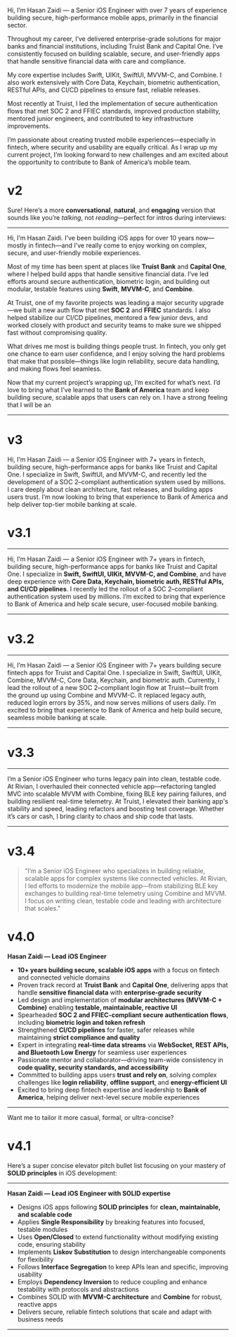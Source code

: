 
Hi, I’m Hasan Zaidi — a Senior iOS Engineer with over 7 years of experience building secure, high-performance mobile apps, primarily in the financial sector.

Throughout my career, I’ve delivered enterprise-grade solutions for major banks and financial institutions, including Truist Bank and Capital One. I’ve consistently focused on building scalable, secure, and user-friendly apps that handle sensitive financial data with care and compliance.

My core expertise includes Swift, UIKit, SwiftUI, MVVM-C, and Combine. I also work extensively with Core Data, Keychain, biometric authentication, RESTful APIs, and CI/CD pipelines to ensure fast, reliable releases.

Most recently at Truist, I led the implementation of secure authentication flows that met SOC 2 and FFIEC standards, improved production stability, mentored junior engineers, and contributed to key infrastructure improvements.

I’m passionate about creating trusted mobile experiences—especially in fintech, where security and usability are equally critical. As I wrap up my current project, I’m looking forward to new challenges and am excited about the opportunity to contribute to Bank of America’s mobile team.





v2
=
Sure! Here’s a more **conversational**, **natural**, and **engaging** version that sounds like you’re *talking*, not *reading*—perfect for intros during interviews:

---

Hi, I’m Hasan Zaidi. I’ve been building iOS apps for over 10 years now—mostly in fintech—and I’ve really come to enjoy working on complex, secure, and user-friendly mobile experiences.

Most of my time has been spent at places like **Truist Bank** and **Capital One**, where I helped build apps that handle sensitive financial data. I’ve led efforts around secure authentication, biometric login, and building out modular, testable features using **Swift**, **MVVM-C**, and **Combine**.

At Truist, one of my favorite projects was leading a major security upgrade—we built a new auth flow that met **SOC 2** and **FFIEC** standards. I also helped stabilize our CI/CD pipelines, mentored a few junior devs, and worked closely with product and security teams to make sure we shipped fast without compromising quality.

What drives me most is building things people trust. In fintech, you only get one chance to earn user confidence, and I enjoy solving the hard problems that make that possible—things like login reliability, secure data handling, and making flows feel seamless.

Now that my current project’s wrapping up, I’m excited for what’s next. I’d love to bring what I’ve learned to the **Bank of America** team and keep building secure, scalable apps that users can rely on. I have a strong feeling that I will be an 

---



v3
=
Hi, I’m Hasan Zaidi — a Senior iOS Engineer with 7+ years in fintech, building secure, high-performance apps for banks like Truist and Capital One. I specialize in Swift, SwiftUI, and MVVM-C, and recently led the development of a SOC 2–compliant authentication system used by millions. I care deeply about clean architecture, fast releases, and building apps users trust. I’m now looking to bring that experience to Bank of America and help deliver top-tier mobile banking at scale.



v3.1
=
---

Hi, I’m Hasan Zaidi — a Senior iOS Engineer with 7+ years in fintech, building secure, high-performance apps for banks like Truist and Capital One. I specialize in **Swift, SwiftUI, UIKit, MVVM-C, and Combine**, and have deep experience with **Core Data, Keychain, biometric auth, RESTful APIs, and CI/CD pipelines**. I recently led the rollout of a SOC 2–compliant authentication system used by millions. I’m excited to bring that experience to Bank of America and help scale secure, user-focused mobile banking.

---



v3.2
=
---

Hi, I’m Hasan Zaidi — a Senior iOS Engineer with 7+ years building secure fintech apps for Truist and Capital One. I specialize in Swift, SwiftUI, UIKit, Combine, MVVM-C, Core Data, Keychain, and biometric auth. Currently, I lead the rollout of a new SOC 2–compliant login flow at Truist—built from the ground up using Combine and MVVM-C. It replaced legacy auth, reduced login errors by 35%, and now serves millions of users daily. I’m excited to bring that experience to Bank of America and help build secure, seamless mobile banking at scale. 

---


v3.3
=

---

I’m a Senior iOS Engineer who turns legacy pain into clean, testable code. At Rivian, I overhauled their connected vehicle app—refactoring tangled MVC into scalable MVVM with Combine, fixing BLE key pairing failures, and building resilient real-time telemetry. At Truist, I elevated their banking app's stability and speed, leading refactors and boosting test coverage. Whether it’s cars or cash, I bring clarity to chaos and ship code that lasts.

---


v3.4
=

> "I’m a Senior iOS Engineer who specializes in building reliable, scalable apps for complex systems like connected vehicles. At Rivian, I led efforts to modernize the mobile app—from stabilizing BLE key exchanges to building real-time telemetry using Combine and MVVM. I focus on writing clean, testable code and leading with architecture that scales."





v4.0 
=

**Hasan Zaidi — Lead iOS Engineer**

* **10+ years building secure, scalable iOS apps** with a focus on fintech and connected vehicle domains
* Proven track record at **Truist Bank** and **Capital One**, delivering apps that handle **sensitive financial data** with **enterprise-grade security**
* Led design and implementation of **modular architectures (MVVM-C + Combine)** enabling **testable, maintainable, reactive UI**
* Spearheaded **SOC 2 and FFIEC-compliant secure authentication flows**, including **biometric login and token refresh**
* Strengthened **CI/CD pipelines** for faster, safer releases while maintaining **strict compliance and quality**
* Expert in integrating **real-time data streams** via **WebSocket, REST APIs, and Bluetooth Low Energy** for seamless user experiences
* Passionate mentor and collaborator—driving team-wide consistency in **code quality, security standards, and accessibility**
* Committed to building apps users **trust and rely on**, solving complex challenges like **login reliability**, **offline support**, and **energy-efficient UI**
* Excited to bring deep fintech expertise and leadership to **Bank of America**, helping deliver next-level secure mobile experiences

---

Want me to tailor it more casual, formal, or ultra-concise?



v4.1
=
Here’s a super concise elevator pitch bullet list focusing on your mastery of **SOLID principles** in iOS development:

---

**Hasan Zaidi — Lead iOS Engineer with SOLID expertise**

* Designs iOS apps following **SOLID principles** for **clean, maintainable, and scalable code**
* Applies **Single Responsibility** by breaking features into focused, testable modules
* Uses **Open/Closed** to extend functionality without modifying existing code, ensuring stability
* Implements **Liskov Substitution** to design interchangeable components for flexibility
* Follows **Interface Segregation** to keep APIs lean and specific, improving usability
* Employs **Dependency Inversion** to reduce coupling and enhance testability with protocols and abstractions
* Combines SOLID with **MVVM-C architecture** and **Combine** for robust, reactive apps
* Delivers secure, reliable fintech solutions that scale and adapt with business needs

---


